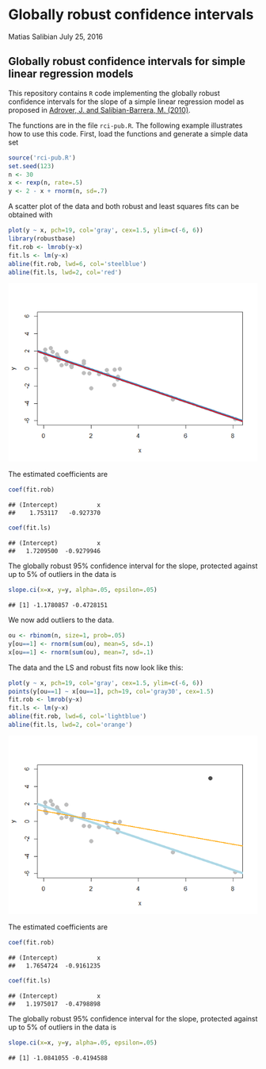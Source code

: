 Globally robust confidence intervals
================
Matias Salibian
July 25, 2016

Globally robust confidence intervals for simple linear regression models
------------------------------------------------------------------------

This repository contains `R` code implementing the globally robust confidence intervals for the slope of a simple linear regression model as proposed in [Adrover, J. and Salibian-Barrera, M. (2010)](http://dx.doi.org/10.1016/j.csda.2009.05.005).

The functions are in the file `rci-pub.R`. The following example illustrates how to use this code. First, load the functions and generate a simple data set

``` r
source('rci-pub.R')
set.seed(123)
n <- 30
x <- rexp(n, rate=.5)
y <- 2 - x + rnorm(n, sd=.7)
```

A scatter plot of the data and both robust and least squares fits can be obtained with

``` r
plot(y ~ x, pch=19, col='gray', cex=1.5, ylim=c(-6, 6))
library(robustbase)
fit.rob <- lmrob(y~x)
fit.ls <- lm(y~x)
abline(fit.rob, lwd=6, col='steelblue')
abline(fit.ls, lwd=2, col='red')
```

![](README_files/figure-markdown_github/scatter-1.png)

The estimated coefficients are

``` r
coef(fit.rob)
```

    ## (Intercept)           x 
    ##    1.753117   -0.927370

``` r
coef(fit.ls)
```

    ## (Intercept)           x 
    ##   1.7209500  -0.9279946

The globally robust 95% confidence interval for the slope, protected against up to 5% of outliers in the data is

``` r
slope.ci(x=x, y=y, alpha=.05, epsilon=.05)
```

    ## [1] -1.1780857 -0.4728151

We now add outliers to the data.

``` r
ou <- rbinom(n, size=1, prob=.05)
y[ou==1] <- rnorm(sum(ou), mean=5, sd=.1)
x[ou==1] <- rnorm(sum(ou), mean=7, sd=.1)
```

The data and the LS and robust fits now look like this:

``` r
plot(y ~ x, pch=19, col='gray', cex=1.5, ylim=c(-6, 6))
points(y[ou==1] ~ x[ou==1], pch=19, col='gray30', cex=1.5)
fit.rob <- lmrob(y~x)
fit.ls <- lm(y~x)
abline(fit.rob, lwd=6, col='lightblue')
abline(fit.ls, lwd=2, col='orange')
```

![](README_files/figure-markdown_github/scatterout-1.png)

The estimated coefficients are

``` r
coef(fit.rob)
```

    ## (Intercept)           x 
    ##   1.7654724  -0.9161235

``` r
coef(fit.ls)
```

    ## (Intercept)           x 
    ##   1.1975017  -0.4798898

The globally robust 95% confidence interval for the slope, protected against up to 5% of outliers in the data is

``` r
slope.ci(x=x, y=y, alpha=.05, epsilon=.05)
```

    ## [1] -1.0841055 -0.4194588

